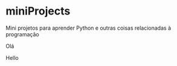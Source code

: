 # miniProjects
Mini projetos para aprender Python e outras coisas relacionadas à programação


Olá

Hello
